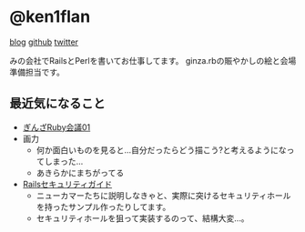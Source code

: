 # @ken1flan

[blog](https://www.tumblr.com/blog/ken1flan)
[github](https://github.com/ken1flan)
[twitter](https://twitter.com/ken1flan)

みの会社でRailsとPerlを書いてお仕事してます。
ginza.rbの賑やかしの絵と会場準備担当です。

## 最近気になること
* [ぎんざRuby会議01](https://ginzarb.github.io/kaigi01/)
* 画力
  * 何か面白いものを見ると…自分だったらどう描こう?と考えるようになってしまった…
  * あきらかにまちがってる
* [Railsセキュリティガイド](https://railsguides.jp/security.html)
  * ニューカマーたちに説明しなきゃと、実際に突けるセキュリティホールを持ったサンプル作ったりしてます。
  * セキュリティホールを狙って実装するのって、結構大変…。
